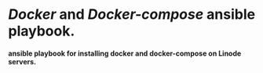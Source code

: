 # ***Docker*** and ***Docker-compose*** ansible playbook.
#### ansible playbook for installing docker and docker-compose on Linode servers.
